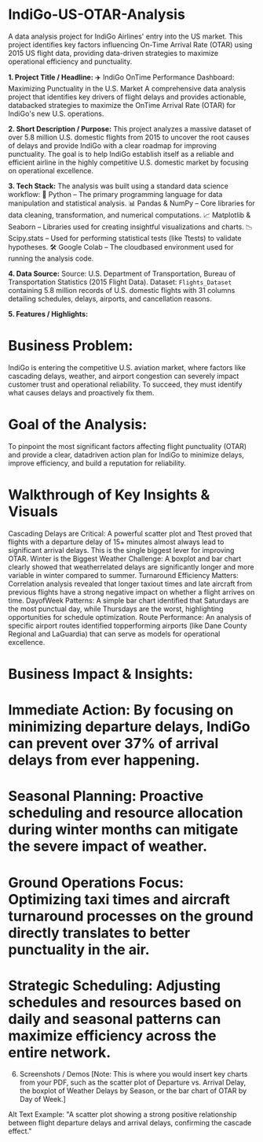 # IndiGo-US-OTAR-Analysis
A data analysis project for IndiGo Airlines' entry into the US market. This project identifies key factors influencing On-Time Arrival Rate (OTAR) using 2015 US flight data, providing data-driven strategies to maximize operational efficiency and punctuality.


**1. Project Title / Headline:** ✈️ IndiGo OnTime Performance Dashboard: Maximizing Punctuality in the U.S. Market
A comprehensive data analysis project that identifies key drivers of flight delays and provides actionable, databacked strategies to maximize the OnTime Arrival Rate (OTAR) for IndiGo's new U.S. operations.

**2. Short Description / Purpose:** This project analyzes a massive dataset of over 5.8 million U.S. domestic flights from 2015 to uncover the root causes of delays and provide IndiGo with a clear roadmap for improving punctuality. The goal is to help IndiGo establish itself as a reliable and efficient airline in the highly competitive U.S. domestic market by focusing on operational excellence.

**3. Tech Stack:** The analysis was built using a standard data science workflow:
 🐍 Python – The primary programming language for data manipulation and statistical analysis.
 📊 Pandas & NumPy – Core libraries for data cleaning, transformation, and numerical computations.
 📈 Matplotlib & Seaborn – Libraries used for creating insightful visualizations and charts.
 📉 Scipy.stats – Used for performing statistical tests (like Ttests) to validate hypotheses.
 🛠️ Google Colab – The cloudbased environment used for running the analysis code.

 **4. Data Source:** Source: U.S. Department of Transportation, Bureau of Transportation Statistics (2015 Flight Data).
 Dataset: `Flights_Dataset` containing 5.8 million records of U.S. domestic flights with 31 columns detailing schedules, delays, airports, and cancellation reasons.

 **5. Features / Highlights:**
 # Business Problem: 
 IndiGo is entering the competitive U.S. aviation market, where factors like cascading delays, weather, and airport congestion can severely impact customer trust and operational reliability. To succeed, they must identify what causes delays and proactively fix them.

 # Goal of the Analysis: 
 To pinpoint the most significant factors affecting flight punctuality (OTAR) and provide a clear, datadriven action plan for IndiGo to minimize delays, improve efficiency, and build a reputation for reliability.

# Walkthrough of Key Insights & Visuals

   Cascading Delays are Critical: A powerful scatter plot and Ttest proved that flights with a departure delay of 15+ minutes almost always lead to significant arrival delays. This is the single biggest lever for improving OTAR.
   Winter is the Biggest Weather Challenge: A boxplot and bar chart clearly showed that weatherrelated delays are significantly longer and more variable in winter compared to summer.
   Turnaround Efficiency Matters: Correlation analysis revealed that longer taxiout times and late aircraft from previous flights have a strong negative impact on whether a flight arrives on time.
   DayofWeek Patterns: A simple bar chart identified that Saturdays are the most punctual day, while Thursdays are the worst, highlighting opportunities for schedule optimization.
   Route Performance: An analysis of specific airport routes identified topperforming airports (like Dane County Regional and LaGuardia) that can serve as models for operational excellence.

 # Business Impact & Insights: 
 # Immediate Action: By focusing on minimizing departure delays, IndiGo can prevent over 37% of arrival delays from ever happening.
 # Seasonal Planning: Proactive scheduling and resource allocation during winter months can mitigate the severe impact of weather.
 # Ground Operations Focus: Optimizing taxi times and aircraft turnaround processes on the ground directly translates to better punctuality in the air.
 # Strategic Scheduling: Adjusting schedules and resources based on daily and seasonal patterns can maximize efficiency across the entire network.

 6. Screenshots / Demos
[Note: This is where you would insert key charts from your PDF, such as the scatter plot of Departure vs. Arrival Delay, the boxplot of Weather Delays by Season, or the bar chart of OTAR by Day of Week.]

Alt Text Example: "A scatter plot showing a strong positive relationship between flight departure delays and arrival delays, confirming the cascade effect."

